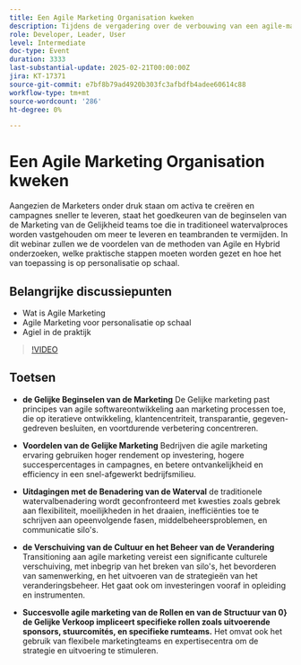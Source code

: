 ```yaml
---
title: Een Agile Marketing Organisation kweken
description: Tijdens de vergadering over de verbouwing van een agile-marketingorganisatie werden de beginselen van flexibele marketing, de voordelen ervan, de uitdagingen met de traditionele watervalbenadering, de noodzaak van een cultureel verschuivings- en veranderingsmanagement en de rollen en structuur die essentieel zijn voor een succesvolle marketing van agile's benadrukt.
role: Developer, Leader, User
level: Intermediate
doc-type: Event
duration: 3333
last-substantial-update: 2025-02-21T00:00:00Z
jira: KT-17371
source-git-commit: e7bf8b79ad4920b303fc3afbdfb4adee60614c88
workflow-type: tm+mt
source-wordcount: '286'
ht-degree: 0%

---
```



# Een Agile Marketing Organisation kweken

Aangezien de Marketers onder druk staan om activa te creëren en campagnes sneller te leveren, staat het goedkeuren van de beginselen van de Marketing van de Gelijkheid teams toe die in traditioneel watervalproces worden vastgehouden om meer te leveren en teambranden te vermijden. In dit webinar zullen we de voordelen van de methoden van Agile en Hybrid onderzoeken, welke praktische stappen moeten worden gezet en hoe het van toepassing is op personalisatie op schaal.

## Belangrijke discussiepunten

* Wat is Agile Marketing
* Agile Marketing voor personalisatie op schaal
* Agiel in de praktijk

>[!VIDEO](https://video.tv.adobe.com/v/3444450/?learn=on&enablevpops)

## Toetsen

* **de Gelijke Beginselen van de Marketing** De Gelijke marketing past principes van agile softwareontwikkeling aan marketing processen toe, die op iteratieve ontwikkeling, klantencentriteit, transparantie, gegeven-gedreven besluiten, en voortdurende verbetering concentreren.

* **Voordelen van de Gelijke Marketing** Bedrijven die agile marketing ervaring gebruiken hoger rendement op investering, hogere succespercentages in campagnes, en betere ontvankelijkheid en efficiency in een snel-afgewerkt bedrijfsmilieu.

* **Uitdagingen met de Benadering van de Waterval** de traditionele watervalbenadering wordt geconfronteerd met kwesties zoals gebrek aan flexibiliteit, moeilijkheden in het draaien, inefficiënties toe te schrijven aan opeenvolgende fasen, middelbeheersproblemen, en communicatie silo&#39;s.

* **de Verschuiving van de Cultuur en het Beheer van de Verandering** Transitioning aan agile marketing vereist een significante culturele verschuiving, met inbegrip van het breken van silo&#39;s, het bevorderen van samenwerking, en het uitvoeren van de strategieën van het veranderingsbeheer. Het gaat ook om investeringen vooraf in opleiding en instrumenten.

* **Succesvolle agile marketing van de Rollen en van de Structuur van 0} de Gelijke Verkoop impliceert specifieke rollen zoals uitvoerende sponsors, stuurcomités, en specifieke rumteams.** Het omvat ook het gebruik van flexibele marketingteams en expertisecentra om de strategie en uitvoering te stimuleren.
